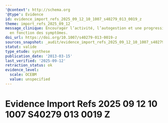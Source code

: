 ```yaml
---
'@context': http://schema.org
'@type': Evidence
id: evidence_import_refs_2025_09_12_10_1007_s40279_013_0019_z
theme: import_refs_2025_09_12
message_clinique: Encourager l’activité, l’autogestion et une progression graduée
  en fonction des symptômes.
doi_url: https://doi.org/10.1007/s40279-013-0019-z
sources_snapshot: _audit/evidence_import_refs_2025_09_12_10_1007_s40279_013_0019_z.json
statut: valide
type_etude: synthese
publication_date: '2013-03-15'
last_verified: '2025-09-12'
retraction_status: ok
evidence_level:
  scale: OCEBM
  value: unspecified
---
```

# Evidence Import Refs 2025 09 12 10 1007 S40279 013 0019 Z

